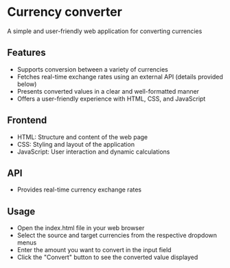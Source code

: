 # Currency converter
A simple and user-friendly web application for converting currencies

## Features
* Supports conversion between a variety of currencies
* Fetches real-time exchange rates using an external API (details provided below)
* Presents converted values in a clear and well-formatted manner
* Offers a user-friendly experience with HTML, CSS, and JavaScript

## Frontend
* HTML: Structure and content of the web page
* CSS: Styling and layout of the application
* JavaScript: User interaction and dynamic calculations
## API
* Provides real-time currency exchange rates

## Usage
* Open the index.html file in your web browser
* Select the source and target currencies from the respective dropdown menus
* Enter the amount you want to convert in the input field
* Click the "Convert" button to see the converted value displayed
